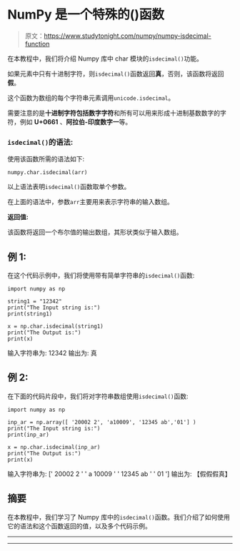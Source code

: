 # NumPy 是一个特殊的()函数

> 原文：<https://www.studytonight.com/numpy/numpy-isdecimal-function>

在本教程中，我们将介绍 Numpy 库中 char 模块的`isdecimal()`功能。

如果元素中只有十进制字符，则`isdecimal()`函数返回**真**，否则，该函数将返回**假**。

这个函数为数组的每个字符串元素调用`unicode.isdecimal`。

需要注意的是**十进制字符包括数字字符**和所有可以用来形成十进制基数数字的字符，例如 **U+0661** 、**阿拉伯-印度数字一**等。

### `isdecimal()`的语法:

使用该函数所需的语法如下:

```
numpy.char.isdecimal(arr)
```

以上语法表明`isdecimal()`函数取单个参数。

在上面的语法中，参数`arr`主要用来表示字符串的输入数组。

**返回值:**

该函数将返回一个布尔值的输出数组，其形状类似于输入数组。

## 例 1:

在这个代码示例中，我们将使用带有简单字符串的`isdecimal()`函数:

```
import numpy as np

string1 = "12342"
print("The Input string is:")
print(string1)

x = np.char.isdecimal(string1)
print("The Output is:")
print(x)
```

输入字符串为:
12342
输出为:
真

## 例 2:

在下面的代码片段中，我们将对字符串数组使用`isdecimal()`函数:

```
import numpy as np

inp_ar = np.array([ '20002 2', 'a10009', '12345 ab','01'] )
print("The Input string is:")
print(inp_ar)

x = np.char.isdecimal(inp_ar)
print("The Output is:")
print(x)
```

输入字符串为:
[' 20002 2 ' ' a 10009 ' ' 12345 ab ' ' 01 ']
输出为:
【假假假真】

## 摘要

在本教程中，我们学习了 Numpy 库中的`isdecimal()`函数。我们介绍了如何使用它的语法和这个函数返回的值，以及多个代码示例。

* * *

* * *